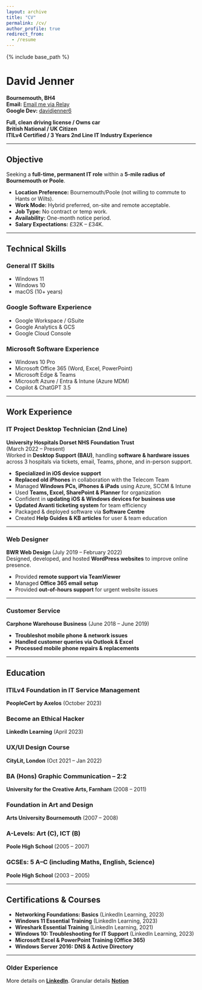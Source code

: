 ```yaml
---
layout: archive
title: "CV"
permalink: /cv/
author_profile: true
redirect_from:
  - /resume
---
```


{% include base_path %}

# David Jenner

**Bournemouth, BH4**  
**Email:** [Email me via Relay](mailto:ibxgvpuoq@mozmail.com)<br> 
**Google Dev:** [davidjenner6](https://g.dev/davidjenner6)  

**Full, clean driving license / Owns car**  
**British National / UK Citizen**  
**ITILv4 Certified / 3 Years 2nd Line IT Industry Experience**

---

## Objective

Seeking a **full-time, permanent IT role** within a **5-mile radius of Bournemouth or Poole**.  
- **Location Preference:** Bournemouth/Poole (not willing to commute to Hants or Wilts).  
- **Work Mode:** Hybrid preferred, on-site and remote acceptable.
- **Job Type:** No contract or temp work.  
- **Availability:** One-month notice period.  
- **Salary Expectations:** £32K – £34K.  

---

## Technical Skills

### General IT Skills
- Windows 11  
- Windows 10  
- macOS (10+ years)  

### Google Software Experience
- Google Workspace / GSuite  
- Google Analytics & GCS 
- Google Cloud Console  

### Microsoft Software Experience
- Windows 10 Pro  
- Microsoft Office 365 (Word, Excel, PowerPoint)  
- Microsoft Edge & Teams  
- Microsoft Azure / Entra & Intune (Azure MDM)  
- Copilot & ChatGPT 3.5  

---

## Work Experience

### **IT Project Desktop Technician (2nd Line)**  
**University Hospitals Dorset NHS Foundation Trust**  
(March 2022 – Present)  
Worked in **Desktop Support (BAU)**, handling **software & hardware issues** across 3 hospitals via tickets, email, Teams, phone, and in-person support.  

- **Specialized in iOS device support**  
- **Replaced old iPhones** in collaboration with the Telecom Team  
- Managed **Windows PCs, iPhones & iPads** using Azure, SCCM & Intune  
- Used **Teams, Excel, SharePoint & Planner** for organization  
- Confident in **updating iOS & Windows devices for business use**  
- **Updated Avanti ticketing system** for team efficiency  
- Packaged & deployed software via **Software Centre**  
- Created **Help Guides & KB articles** for user & team education  

---

### **Web Designer**  
**BWR Web Design** (July 2019 – February 2022)  
Designed, developed, and hosted **WordPress websites** to improve online presence.  

- Provided **remote support via TeamViewer**  
- Managed **Office 365 email setup**  
- Provided **out-of-hours support** for urgent website issues  

---

### **Customer Service**  
**Carphone Warehouse Business** (June 2018 – June 2019)  
- **Troubleshot mobile phone & network issues**  
- **Handled customer queries via Outlook & Excel**  
- **Processed mobile phone repairs & replacements**  

---

## Education

### **ITILv4 Foundation in IT Service Management**  
**PeopleCert by Axelos** (October 2023)  

### **Become an Ethical Hacker**  
**LinkedIn Learning** (April 2023)  

### **UX/UI Design Course**  
**CityLit, London** (Oct 2021 – Jan 2022)  

### **BA (Hons) Graphic Communication – 2:2**  
**University for the Creative Arts, Farnham** (2008 – 2011)  

### **Foundation in Art and Design**  
**Arts University Bournemouth** (2007 – 2008)  

### **A-Levels:** Art (C), ICT (B)  
**Poole High School** (2005 – 2007)  

### **GCSEs:** 5 A–C (including Maths, English, Science)  
**Poole High School** (2003 – 2005)  

---

## Certifications & Courses

- **Networking Foundations: Basics** (LinkedIn Learning, 2023)  
- **Windows 11 Essential Training** (LinkedIn Learning, 2023)  
- **Wireshark Essential Training** (LinkedIn Learning, 2021)  
- **Windows 10: Troubleshooting for IT Support** (LinkedIn Learning, 2023)  
- **Microsoft Excel & PowerPoint Training (Office 365)**  
- **Windows Server 2016: DNS & Active Directory**  

--- 

### Older Experience
More details on **[LinkedIn](https://www.linkedin.com/in/davidjenner6)**.
Granular details **[Notion](https://davidjennerdetailedcv.notaku.site/)** 